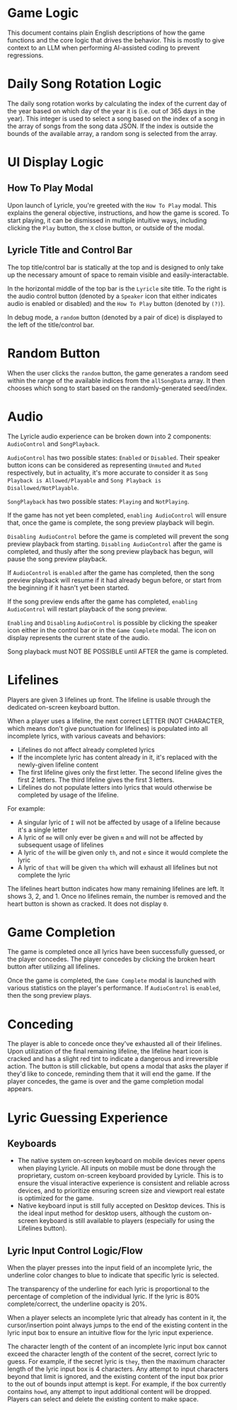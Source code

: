 # Game Logic

This document contains plain English descriptions of how the game functions and the core logic that drives the behavior. This is mostly to give context to an LLM when performing AI-assisted coding to prevent regressions.

# Daily Song Rotation Logic

The daily song rotation works by calculating the index of the current day of the year based on which day of the year it is (i.e. out of 365 days in the year). This integer is used to select a song based on the index of a song in the array of songs from the song data JSON. If the index is outside the bounds of the available array, a random song is selected from the array.

# UI Display Logic

## How To Play Modal

Upon launch of Lyricle, you're greeted with the `How To Play` modal. This explains the general objective, instructions, and how the game is scored. To start playing, it can be dismissed in multiple intuitive ways, including clicking the `Play` button, the `X` close button, or outside of the modal.

## Lyricle Title and Control Bar

The top title/control bar is statically at the top and is designed to only take up the necessary amount of space to remain visible and easily-interactable.

In the horizontal middle of the top bar is the `Lyricle` site title. To the right is the audio control button (denoted by a `Speaker` icon that either indicates audio is enabled or disabled) and the `How To Play` button (denoted by `(?)`).

In debug mode, a `random` button (denoted by a pair of dice) is displayed to the left of the title/control bar.

# Random Button

When the user clicks the `random` button, the game generates a random seed within the range of the available indices from the `allSongData` array. It then chooses which song to start based on the randomly-generated seed/index.

# Audio

The Lyricle audio experience can be broken down into 2 components: `AudioControl` and `SongPlayback`.

`AudioControl` has two possible states: `Enabled` or `Disabled`. Their speaker button icons can be considered as representing `Unmuted` and `Muted` respectively, but in actuality, it's more accurate to consider it as `Song Playback is Allowed/Playable` and `Song Playback is Disallowed/NotPlayable`.

`SongPlayback` has two possible states: `Playing` and `NotPlaying`.

If the game has not yet been completed, `enabling AudioControl` will ensure that, once the game is complete, the song preview playback will begin.

`Disabling AudioControl` before the game is completed will prevent the song preview playback from starting. `Disabling AudioControl` after the game is completed, and thusly after the song preview playback has begun, will pause the song preview playback.

If `AudioControl` is `enabled` after the game has completed, then the song preview playback will resume if it had already begun before, or start from the beginning if it hasn't yet been started.

If the song preview ends after the game has completed, `enabling AudioControl` will restart playback of the song preview.

`Enabling` and `Disabling` `AudioControl` is possible by clicking the speaker icon either in the control bar or in the `Game Complete` modal. The icon on display represents the current state of the audio.

Song playback must NOT BE POSSIBLE until AFTER the game is completed.

# Lifelines

Players are given 3 lifelines up front. The lifeline is usable through the dedicated on-screen keyboard button.

When a player uses a lifeline, the next correct LETTER (NOT CHARACTER, which means don't give punctuation for lifelines) is populated into all incomplete lyrics, with various caveats and behaviors:
- Lifelines do not affect already completed lyrics
- If the incomplete lyric has content already in it, it's replaced with the newly-given lifeline content
- The first lifeline gives only the first letter. The second lifeline gives the first 2 letters. The third lifeline gives the first 3 letters.
- Lifelines do not populate letters into lyrics that would otherwise be completed by usage of the lifeline.

For example:
- A singular lyric of `I` will not be affected by usage of a lifeline because it's a single letter
- A lyric of `me` will only ever be given `m` and will not be affected by subsequent usage of lifelines
- A lyric of `the` will be given only `th`, and not `e` since it would complete the lyric
- A lyric of `that` will be given `tha` which will exhaust all lifelines but not complete the lyric

The lifelines heart button indicates how many remaining lifelines are left. It shows 3, 2, and 1. Once no lifelines remain, the number is removed and the heart button is shown as cracked. It does not display `0`.

# Game Completion

The game is completed once all lyrics have been successfully guessed, or the player concedes. The player concedes by clicking the broken heart button after utilizing all lifelines.

Once the game is completed, the `Game Complete` modal is launched with various statistics on the player's performance. If `AudioControl` is `enabled`, then the song preview plays.

# Conceding

The player is able to concede once they've exhausted all of their lifelines. Upon utilization of the final remaining lifeline, the lifeline heart icon is cracked and has a slight red tint to indicate a dangerous and irreversible action. The button is still clickable, but opens a modal that asks the player if they'd like to concede, reminding them that it will end the game. If the player concedes, the game is over and the game completion modal appears.

# Lyric Guessing Experience

## Keyboards

- The native system on-screen keyboard on mobile devices never opens when playing Lyricle. All inputs on mobile must be done through the proprietary, custom on-screen keyboard provided by Lyricle. This is to ensure the visual interactive experience is consistent and reliable across devices, and to prioritize ensuring screen size and viewport real estate is optimized for the game.
- Native keyboard input is still fully accepted on Desktop devices. This is the ideal input method for desktop users, although the custom on-screen keyboard is still available to players (especially for using the Lifelines button).

## Lyric Input Control Logic/Flow

When the player presses into the input field of an incomplete lyric, the underline color changes to blue to indicate that specific lyric is selected.

The transparency of the underline for each lyric is proportional to the percentage of completion of the individual lyric. If the lyric is 80% complete/correct, the underline opacity is 20%.

When a player selects an incomplete lyric that already has content in it, the cursor/insertion point always jumps to the end of the existing content in the lyric input box to ensure an intuitive flow for the lyric input experience.

The character length of the content of an incomplete lyric input box cannot exceed the character length of the content of the secret, correct lyric to guess. For example, if the secret lyric is `they`, then the maximum character length of the lyric input box is 4 characters. Any attempt to input characters beyond that limit is ignored, and the existing content of the input box prior to the out of bounds input attempt is kept. For example, if the box currently contains `howd`, any attempt to input additional content will be dropped. Players can select and delete the existing content to make space.